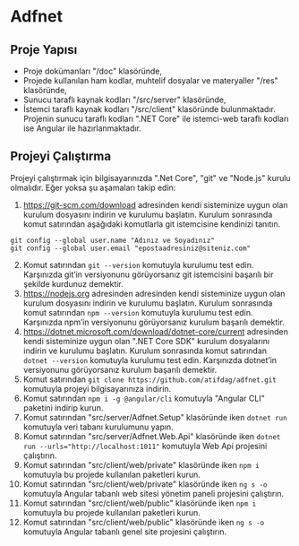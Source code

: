 # Adfnet

## Proje Yapısı
- Proje dokümanları "/doc" klasöründe,
- Projede kullanılan ham kodlar, muhtelif dosyalar ve materyaller "/res" klasöründe,
- Sunucu taraflı kaynak kodları "/src/server" klasöründe,
- İstemci taraflı kaynak kodları "/src/client" klasöründe
bulunmaktadır.
Projenin sunucu taraflı kodları ".NET Core" ile istemci-web taraflı kodları ise Angular ile hazırlanmaktadır.
## Projeyi Çalıştırma
Projeyi çalıştırmak için bilgisayarınızda ".Net Core", "git" ve "Node.js" kurulu olmalıdır. Eğer yoksa şu aşamaları takip edin:
1. https://git-scm.com/download adresinden kendi sisteminize uygun olan kurulum dosyasını indirin ve kurulumu başlatın. Kurulum sonrasında komut satırından aşağıdaki komutlarla git istemcisine kendinizi tanıtın.
```
git config --global user.name "Adınız ve Soyadınız"
git config --global user.email "epostaadresiniz@siteniz.com"
```
2. Komut satırından ```git --version``` komutuyla kurulumu test edin. Karşınızda git’in versiyonunu görüyorsanız git istemcisini başarılı bir şekilde kurdunuz demektir.
3. https://nodejs.org adresinden adresinden kendi sisteminize uygun olan kurulum dosyasını indirin ve kurulumu başlatın. Kurulum sonrasında komut satırından ```npm --version``` komutuyla kurulumu test edin. Karşınızda npm’in versiyonunu görüyorsanız kurulum başarılı demektir.
4. https://dotnet.microsoft.com/download/dotnet-core/current adresinden kendi sisteminize uygun olan ".NET Core SDK" kurulum dosyalarını indirin ve kurulumu başlatın. Kurulum sonrasında komut satırından ```dotnet --version``` komutuyla kurulumu test edin. Karşınızda dotnet’in versiyonunu görüyorsanız kurulum başarılı demektir.
5. Komut satırından ```git clone https://github.com/atifdag/adfnet.git``` komutuyla projeyi bilgisayarınıza indirin.
6. Komut satırından ```npm i -g @angular/cli``` komutuyla "Angular CLI" paketini indirip kurun.
7. Komut satırından "src/server/Adfnet.Setup" klasöründe iken ```dotnet run``` komutuyla veri tabanı kurulumunu yapın.
8. Komut satırından "src/server/Adfnet.Web.Api" klasöründe iken ```dotnet run --urls="http://localhost:1011"``` komutuyla Web Api projesini çalıştırın.
9. Komut satırından "src/client/web/private" klasöründe iken ```npm i``` komutuyla bu projede kullanılan paketleri kurun.
10. Komut satırından "src/client/web/private" klasöründe iken ```ng s -o``` komutuyla Angular tabanlı web sitesi yönetim paneli projesini çalıştırın.
11. Komut satırından "src/client/web/public" klasöründe iken ```npm i``` komutuyla bu projede kullanılan paketleri kurun.
12. Komut satırından "src/client/web/public" klasöründe iken ```ng s -o``` komutuyla Angular tabanlı genel site projesini çalıştırın.
